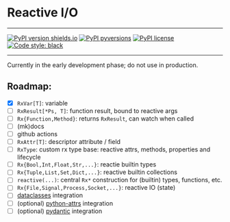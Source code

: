 # Reactive I/O

-----

[![PyPI version shields.io](https://img.shields.io/pypi/v/rxio.svg)](https://pypi.python.org/pypi/rxio/)
[![PyPI pyversions](https://img.shields.io/pypi/pyversions/rxio.svg)](https://pypi.python.org/pypi/rxio/)
[![PyPI license](https://img.shields.io/pypi/l/rxio.svg)](https://pypi.python.org/pypi/rxio/)
[![Code style: black](https://img.shields.io/badge/code%20style-black-000000.svg)](https://github.com/psf/black)

-----

Currently in the early development phase; do not use in production.


## Roadmap:

- [x] `RxVar[T]`: variable
- [ ] `RxResult[*Ps, T]`: function result, bound to reactive args
- [ ] `Rx{Function,Method}`: returns `RxResult`, can watch when called
- [ ] (mk)docs 
- [ ] github actions
- [ ] `RxAttr[T]`: descriptor attribute / field
- [ ] `RxType`: custom rx type base: reactive attrs, methods, properties and lifecycle
- [ ] `Rx{Bool,Int,Float,Str,...}`: reactie builtin types
- [ ] `Rx{Tuple,List,Set,Dict,...}`: reactive builtin collections
- [ ] `reactive(...)`: central `Rx*` construction for (builtin) types, functions, etc.
- [ ] `Rx{File,Signal,Process,Socket,...}`: reactive IO (state) 
- [ ] [dataclasses](https://docs.python.org/3/library/dataclasses.html) integration
- [ ] (optional) [python-attrs](https://github.com/python-attrs/attrs) integration
- [ ] (optional) [pydantic](https://github.com/pydantic/pydantic) integration
